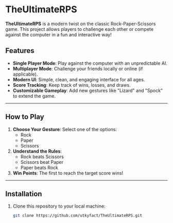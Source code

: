 # TheUltimateRPS

**TheUltimateRPS** is a modern twist on the classic Rock-Paper-Scissors game. This project allows players to challenge each other or compete against the computer in a fun and interactive way!

## Features

- **Single Player Mode**: Play against the computer with an unpredictable AI.  
- **Multiplayer Mode**: Challenge your friends locally or online (if applicable).  
- **Modern UI**: Simple, clean, and engaging interface for all ages.  
- **Score Tracking**: Keep track of wins, losses, and draws.  
- **Customizable Gameplay**: Add new gestures like "Lizard" and "Spock" to extend the game.  

---

## How to Play

1. **Choose Your Gesture**: Select one of the options:
   - Rock  
   - Paper  
   - Scissors  
2. **Understand the Rules**:  
   - Rock beats Scissors  
   - Scissors beat Paper  
   - Paper beats Rock  
3. **Win Points**: The first to reach the target score wins!  

---

## Installation

1. Clone this repository to your local machine:
   ```bash
   git clone https://github.com/utkyfact/TheUltimateRPS.git

